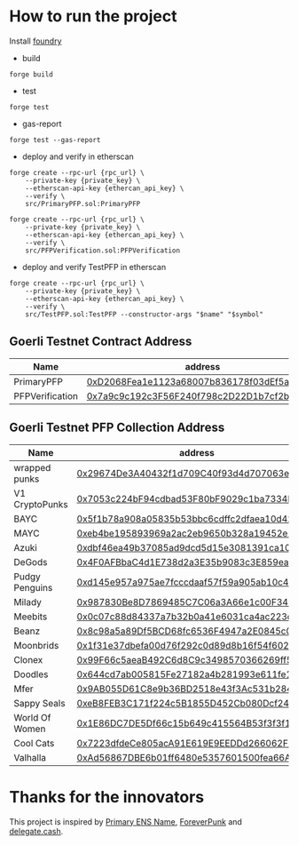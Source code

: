 # How to run the project
Install [foundry](https://book.getfoundry.sh/)

- build
```
forge build
```

- test
```
forge test 
```

- gas-report
```
forge test --gas-report
```

- deploy and verify in etherscan
```
forge create --rpc-url {rpc_url} \
    --private-key {private_key} \
    --etherscan-api-key {ethercan_api_key} \
    --verify \
    src/PrimaryPFP.sol:PrimaryPFP
```
```
forge create --rpc-url {rpc_url} \
    --private-key {private_key} \
    --etherscan-api-key {ethercan_api_key} \
    --verify \
    src/PFPVerification.sol:PFPVerification
```

- deploy and verify TestPFP in etherscan
```
forge create --rpc-url {rpc_url} \
    --private-key {private_key} \
    --etherscan-api-key {ethercan_api_key} \
    --verify \
    src/TestPFP.sol:TestPFP --constructor-args "$name" "$symbol"
```

## Goerli Testnet Contract Address

| Name | address |
| --- | --- |
| PrimaryPFP | [0xD2068Fea1e1123a68007b836178f03dEf5aD7717](https://goerli.etherscan.io/address/0xD2068Fea1e1123a68007b836178f03dEf5aD7717) |
| PFPVerification | [0x7a9c9c192c3F56F240f798c2D22D1b7cf2bc5bC1](https://goerli.etherscan.io/address/0x7a9c9c192c3F56F240f798c2D22D1b7cf2bc5bC1) |

## Goerli Testnet PFP Collection Address

| Name | address |
| --- | --- |
| wrapped punks   | [0x29674De3A40432f1d709C40f93d4d707063e73CE](https://goerli.etherscan.io/address/0x29674De3A40432f1d709C40f93d4d707063e73CE) |
| V1 CryptoPunks |[0x7053c224bF94cdbad53F80bF9029c1ba7334D774](https://goerli.etherscan.io/address/0x7053c224bF94cdbad53F80bF9029c1ba7334D774)     |
| BAYC      | [0x5f1b78a908a05835b53bbc6cdffc2dfaea10d42d](https://goerli.etherscan.io/address/0x5f1b78a908a05835b53bbc6cdffc2dfaea10d42d)      |
| MAYC      | [0xeb4be195893969a2ac2eb9650b328a19452e2156](https://goerli.etherscan.io/address/0xeb4be195893969a2ac2eb9650b328a19452e2156)         |
| Azuki      | [0xdbf46ea49b37085ad9dcd5d15e3081391ca10c6b](https://goerli.etherscan.io/address/0xdbf46ea49b37085ad9dcd5d15e3081391ca10c6b)      |
| DeGods      | [0x4F0AFBbaC4d1E738d2a3E35b9083c3E859eaa569](https://goerli.etherscan.io/address/0x4F0AFBbaC4d1E738d2a3E35b9083c3E859eaa569)         |
| Pudgy Penguins  | [0xd145e957a975ae7fcccdaaf57f59a905ab10c47f](https://goerli.etherscan.io/address/0xd145e957a975ae7fcccdaaf57f59a905ab10c47f)     |
| Milady      | [0x987830Be8D7869485C7C06a3A66e1c00F342B367](https://goerli.etherscan.io/address/0x987830Be8D7869485C7C06a3A66e1c00F342B367)      |
| Meebits      | [0x0c07c88d84337a7b32b0a41e6031ca4ac223c48c](https://goerli.etherscan.io/address/0x0c07c88d84337a7b32b0a41e6031ca4ac223c48c)        |
| Beanz      | [0x8c98a5a89Df5BCD68fc6536F4947a2E0845c0034](https://goerli.etherscan.io/address/0x8c98a5a89Df5BCD68fc6536F4947a2E0845c0034)        |
| Moonbrids      | [0x1f31e37dbefa00d76f292c0d89d8b16f54f602fb](https://goerli.etherscan.io/address/0x1f31e37dbefa00d76f292c0d89d8b16f54f602fb)      |
| Clonex      | [0x99F66c5aeaB492C6d8C9c3498570366269ff56C1](https://goerli.etherscan.io/address/0x99F66c5aeaB492C6d8C9c3498570366269ff56C1)     |
| Doodles      | [0x644cd7ab005815Fe27182a4b281993e611fe1B12](https://goerli.etherscan.io/address/0x644cd7ab005815Fe27182a4b281993e611fe1B12)        |
| Mfer      | [0x9AB055D61C8e9b36BD2518e43f3Ac531b2849FAD](https://goerli.etherscan.io/address/0x9AB055D61C8e9b36BD2518e43f3Ac531b2849FAD)           |
| Sappy Seals |[0xeB8FEB3C171f224c5B1855D452Cb080Dcf241413](https://goerli.etherscan.io/address/0xeB8FEB3C171f224c5B1855D452Cb080Dcf241413)     | 
| World Of Women | [0x1E86DC7DE5Df66c15b649c415564B53f3f3f1a7D](https://goerli.etherscan.io/address/0x1E86DC7DE5Df66c15b649c415564B53f3f3f1a7D)      |
| Cool Cats      | [0x7223dfdeCe805acA91E619E9EEDDd266062F9eB3](https://goerli.etherscan.io/address/0x7223dfdeCe805acA91E619E9EEDDd266062F9eB3)       |
| Valhalla      | [0xAd56867DBE6b01ff6480e5357601500fea66A62B](https://goerli.etherscan.io/address/0xAd56867DBE6b01ff6480e5357601500fea66A62B)          |

# Thanks for the innovators
This project is inspired by [Primary ENS Name](https://app.ens.domains/faq#what-is-a-primary-ens-name-record), [ForeverPunk](https://twitter.com/foreverpunksnft) and [delegate.cash](https://delegate.cash).
